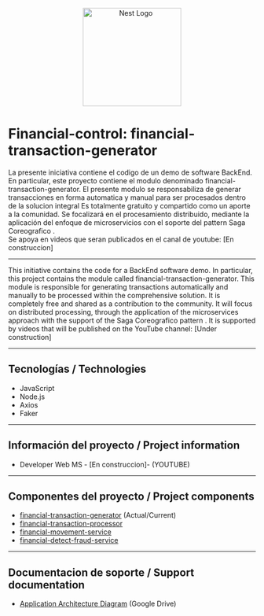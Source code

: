 <p align="center">
  <a href="http://nestjs.com/" target="blank"><img src="https://nestjs.com/img/logo-small.svg" width="200" alt="Nest Logo" /></a>
</p>

# Financial-control: financial-transaction-generator  

La presente iniciativa contiene el codigo de un demo de software BackEnd.
En particular, este proyecto contiene el modulo denominado financial-transaction-generator.
El presente modulo se responsabiliza de generar transacciones en forma automatica y manual para ser procesados dentro de la solucion  integral
Es totalmente gratuito y compartido como un aporte a la comunidad. 
Se focalizará en el procesamiento distribuido, mediante la aplicación del enfoque de microservicios con el soporte del pattern Saga Coreografico
.  
Se apoya en videos que seran publicados en el canal de youtube:  [En construccion]

___

This initiative contains the code for a BackEnd software demo.
In particular, this project contains the module called financial-transaction-generator.
This module is responsible for generating transactions automatically and manually to be processed within the comprehensive solution.
It is completely free and shared as a contribution to the community.
It will focus on distributed processing, through the application of the microservices approach with the support of the Saga Coreografico pattern
.
It is supported by videos that will be published on the YouTube channel: [Under construction]
___

## Tecnologías / Technologies

* JavaScript
* Node.js
* Axios
* Faker

___

## Información del proyecto / Project information

* Developer Web MS - [En construccion]- (YOUTUBE)

___

## Componentes del proyecto / Project components

* [financial-transaction-generator](https://github.com/mspano-web/financial-transaction-generator) (Actual/Current)
* [financial-transaction-processor](https://github.com/mspano-web/financial-transaction-processor)
* [financial-movement-service](https://github.com/mspano-web/financial-movement-service)
* [financial-detect-fraud-service](https://github.com/mspano-web/financial-detect-fraud-service)

___

## Documentacion de soporte / Support documentation

* [Application Architecture Diagram](https://drive.google.com/file/d/1p7IXMbkwuWV7GKsDqXKn95jkTtVXdqWC/view?usp=drive_link) (Google Drive)
